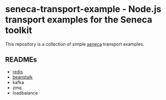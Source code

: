 
# seneca-transport-example - Node.js transport examples for the Seneca toolkit

This repository is a collection of simple [seneca](http://senecajs.org) transport examples.

## READMEs
   * [redis](https://github.com/chico/seneca-transport-example/blob/master/redis/README.md)
   * [beanstalk](https://github.com/chico/seneca-transport-example/blob/master/beanstalk/README.md)
   * kafka
   * zmq
   * loadbalance



